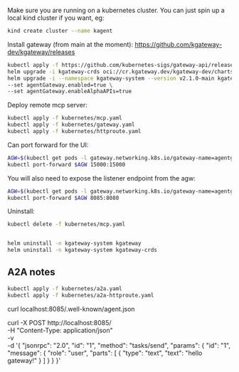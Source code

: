 
Make sure you are running on a kubernetes cluster. You can just spin up a local kind cluster if you want, eg:

```bash
kind create cluster --name kagent
```

Install gateway (from main at the moment):
https://github.com/kgateway-dev/kgateway/releases


```bash
kubectl apply -f https://github.com/kubernetes-sigs/gateway-api/releases/download/v1.3.0/standard-install.yaml
helm upgrade -i kgateway-crds oci://cr.kgateway.dev/kgateway-dev/charts/kgateway-crds --version v2.1.0-main --namespace kgateway-system --create-namespace
helm upgrade -i --namespace kgateway-system --version v2.1.0-main kgateway oci://cr.kgateway.dev/kgateway-dev/charts/kgateway \
--set agentGateway.enabled=true \
--set agentGateway.enableAlphaAPIs=true

```

Deploy remote mcp server:

```bash
kubectl apply -f kubernetes/mcp.yaml
kubectl apply -f kubernetes/gateway.yaml
kubectl apply -f kubernetes/httproute.yaml
```

Can port forward for the UI:
```bash
AGW=$(kubectl get pods -l gateway.networking.k8s.io/gateway-name=agentgateway -o jsonpath='{.items[0].metadata.name}')
kubectl port-forward $AGW 15000:15000
```

You will also need to expose the listener endpoint from the agw:

```bash
AGW=$(kubectl get pods -l gateway.networking.k8s.io/gateway-name=agentgateway -o jsonpath='{.items[0].metadata.name}')
kubectl port-forward $AGW 8085:8080
```



Uninstall:

```bash
kubectl delete -f kubernetes/mcp.yaml


helm uninstall -n kgateway-system kgateway
helm uninstall -n kgateway-system kgateway-crds
```

## A2A notes

```bash
kubectl apply -f kubernetes/a2a.yaml
kubectl apply -f kubernetes/a2a-httproute.yaml
```

curl localhost:8085/.well-known/agent.json 

curl -X POST http://localhost:8085/ \
  -H "Content-Type: application/json" \
    -v \
    -d '{
  "jsonrpc": "2.0",
  "id": "1",
  "method": "tasks/send",
  "params": {
    "id": "1",
    "message": {
      "role": "user",
      "parts": [
        {
          "type": "text",
          "text": "hello gateway!"
        }
      ]
    }
  }
  }'


